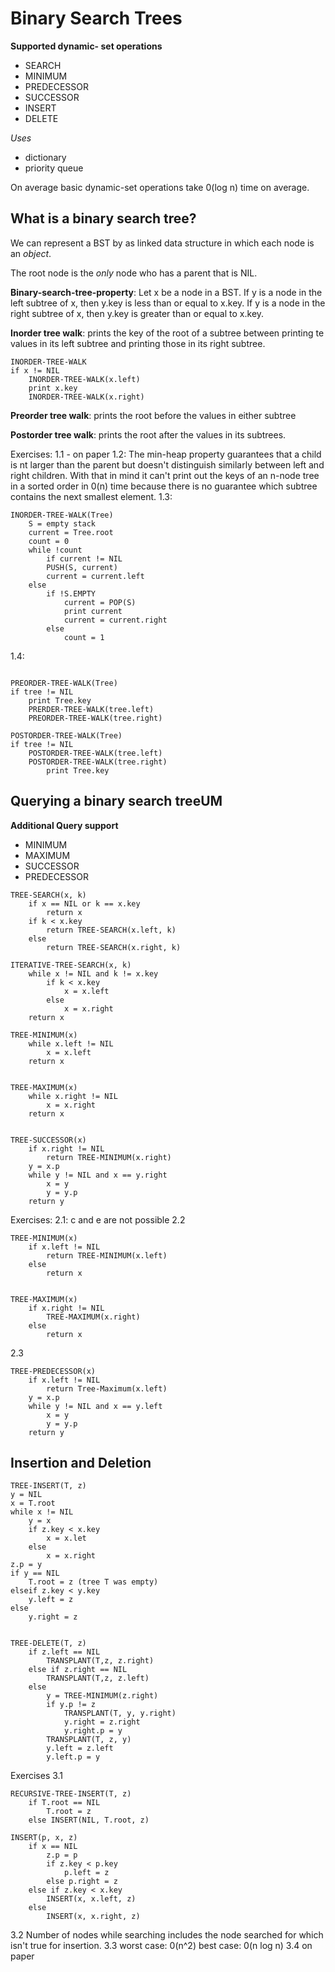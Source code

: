 # Binary Search Trees
**Supported dynamic- set operations**
- SEARCH
- MINIMUM
- PREDECESSOR
- SUCCESSOR
- INSERT
- DELETE

*Uses*
- dictionary
- priority queue

On average basic dynamic-set operations take 0(log n) time on average.
## What is a binary search tree?
We can represent a BST by as linked data structure in which each node is an *object*. 

The root node is the *only* node who has a parent that is NIL.

**Binary-search-tree-property**:
Let x be a node in a BST. If y is a node in the left subtree of x, then y.key is less than or equal to x.key. If y is a node in the right subtree of x, then y.key is greater than or equal to x.key.

**Inorder tree walk**: prints the key of the root of a subtree between printing te values in its left subtree and printing those in its right subtree.

```
INORDER-TREE-WALK
if x != NIL
    INORDER-TREE-WALK(x.left)
    print x.key
    INORDER-TREE-WALK(x.right)
```

**Preorder tree walk**: prints the root before the values in either subtree

**Postorder tree walk**: prints the root after the values in its subtrees.

Exercises:
1.1 - on paper
1.2: The min-heap property guarantees that a child is nt larger than the parent but doesn't distinguish similarly between left and right children. With that in mind it can't print out the keys of an n-node tree in a sorted order in 0(n) time because there is no guarantee which subtree contains the next smallest element. 
1.3:
```
INORDER-TREE-WALK(Tree)
    S = empty stack
    current = Tree.root
    count = 0
    while !count
        if current != NIL
        PUSH(S, current)
        current = current.left
    else
        if !S.EMPTY
            current = POP(S)
            print current
            current = current.right
        else
            count = 1
```
1.4:
```

PREORDER-TREE-WALK(Tree)
if tree != NIL
    print Tree.key
    PRERDER-TREE-WALK(tree.left)
    PREORDER-TREE-WALK(tree.right)

POSTORDER-TREE-WALK(Tree)
if tree != NIL
    POSTORDER-TREE-WALK(tree.left)
    POSTORDER-TREE-WALK(tree.right)
        print Tree.key

```

## Querying a binary search treeUM
**Additional Query support**
- MINIMUM
- MAXIMUM
- SUCCESSOR
- PREDECESSOR

```
TREE-SEARCH(x, k)
    if x == NIL or k == x.key
        return x
    if k < x.key
        return TREE-SEARCH(x.left, k)
    else 
        return TREE-SEARCH(x.right, k)

ITERATIVE-TREE-SEARCH(x, k)
    while x != NIL and k != x.key
        if k < x.key
            x = x.left
        else
            x = x.right
    return x

TREE-MINIMUM(x)
    while x.left != NIL
        x = x.left
    return x


TREE-MAXIMUM(x)
    while x.right != NIL
        x = x.right
    return x


TREE-SUCCESSOR(x)
    if x.right != NIL
        return TREE-MINIMUM(x.right)
    y = x.p
    while y != NIL and x == y.right
        x = y
        y = y.p
    return y
```
Exercises:
2.1: c and e are not possible
2.2 

```
TREE-MINIMUM(x)
    if x.left != NIL
        return TREE-MINIMUM(x.left)
    else 
        return x


TREE-MAXIMUM(x)
    if x.right != NIL
        TREE-MAXIMUM(x.right)
    else
        return x
```

2.3

```
TREE-PREDECESSOR(x)
    if x.left != NIL
        return Tree-Maximum(x.left)
    y = x.p
    while y != NIL and x == y.left
        x = y
        y = y.p
    return y
```
## Insertion and Deletion
```
TREE-INSERT(T, z)
y = NIL
x = T.root
while x != NIL
    y = x
    if z.key < x.key
        x = x.let
    else 
        x = x.right
z.p = y
if y == NIL
    T.root = z (tree T was empty)
elseif z.key < y.key
    y.left = z
else 
    y.right = z


TREE-DELETE(T, z)
    if z.left == NIL
        TRANSPLANT(T,z, z.right)
    else if z.right == NIL
        TRANSPLANT(T,z, z.left)
    else
        y = TREE-MINIMUM(z.right)
        if y.p != z
            TRANSPLANT(T, y, y.right)
            y.right = z.right
            y.right.p = y
        TRANSPLANT(T, z, y) 
        y.left = z.left
        y.left.p = y       
```

Exercises
3.1
```
RECURSIVE-TREE-INSERT(T, z)
    if T.root == NIL
        T.root = z
    else INSERT(NIL, T.root, z)

INSERT(p, x, z)
    if x == NIL
        z.p = p
        if z.key < p.key
            p.left = z
        else p.right = z
    else if z.key < x.key
        INSERT(x, x.left, z)
    else 
        INSERT(x, x.right, z)
```
3.2 Number of nodes while searching includes the node searched for which isn't true for insertion. 
3.3
worst case: 0(n^2)
best case: 0(n log n)
3.4
on paper

